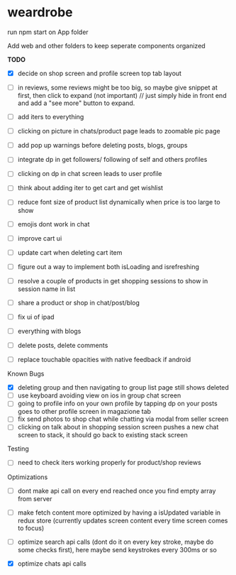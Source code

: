 # weardrobe

run npm start on App folder

Add web and other folders to keep seperate components organized


**TODO**
- [x] decide on shop screen and profile screen top tab layout
- [ ] in reviews, some reviews might be too big, so maybe give snippet at first, then click to expand (not important) // just simply hide in front end and add a "see more" button to expand.
- [ ] add iters to everything
- [ ] clicking on picture in chats/product page leads to zoomable pic page
- [ ] add pop up warnings before deleting posts, blogs, groups
- [ ] integrate dp in get followers/ following of self and others profiles
- [ ] clicking on dp in chat screen leads to user profile
- [ ] think about adding iter to get cart and get wishlist
- [ ] reduce font size of product list dynamically when price is too large to show
- [ ] emojis dont work in chat
- [ ] improve cart ui
- [ ] update cart when deleting cart item
- [ ] figure out a way to implement both isLoading and isrefreshing
- [ ] resolve a couple of products in get shopping sessions to show in session name in list
- [ ] share a product or shop in chat/post/blog
- [ ] fix ui of ipad
- [ ] everything with blogs
- [ ] delete posts, delete comments
- [ ] replace touchable opacities with native feedback if android




Known Bugs
- [x] deleting group and then navigating to group list page still shows deleted 
- [ ] use keyboard avoiding view on ios in group chat screen
- [ ] going to profile info on your own profile by tapping dp on your posts goes to other profile screen in magazione tab
- [ ] fix send photos to shop chat while chatting via modal from seller screen
- [ ] clicking on talk about in shopping session screen pushes a new chat screen to stack, it should go back to existing stack screen

Testing
- [ ] need to check iters working properly for product/shop reviews

Optimizations
- [ ] dont make api call on every end reached once you find empty array from server
- [ ] make fetch content more optimized by having a isUpdated variable in redux store (currently updates screen content every time screen comes to focus)
- [ ] optimize search api calls (dont do it on every key stroke, maybe do some checks first), here maybe send keystrokes every 300ms or so

- [x] optimize chats api calls